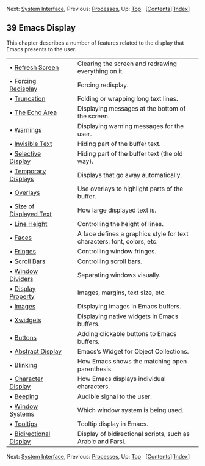 

Next: [System Interface](System-Interface.html), Previous: [Processes](Processes.html), Up: [Top](index.html)   \[[Contents](index.html#SEC_Contents "Table of contents")]\[[Index](Index.html "Index")]

## 39 Emacs Display

This chapter describes a number of features related to the display that Emacs presents to the user.

|                                                         |    |                                                                         |
| :------------------------------------------------------ | -- | :---------------------------------------------------------------------- |
| • [Refresh Screen](Refresh-Screen.html)                 |    | Clearing the screen and redrawing everything on it.                     |
| • [Forcing Redisplay](Forcing-Redisplay.html)           |    | Forcing redisplay.                                                      |
| • [Truncation](Truncation.html)                         |    | Folding or wrapping long text lines.                                    |
| • [The Echo Area](The-Echo-Area.html)                   |    | Displaying messages at the bottom of the screen.                        |
| • [Warnings](Warnings.html)                             |    | Displaying warning messages for the user.                               |
| • [Invisible Text](Invisible-Text.html)                 |    | Hiding part of the buffer text.                                         |
| • [Selective Display](Selective-Display.html)           |    | Hiding part of the buffer text (the old way).                           |
| • [Temporary Displays](Temporary-Displays.html)         |    | Displays that go away automatically.                                    |
| • [Overlays](Overlays.html)                             |    | Use overlays to highlight parts of the buffer.                          |
| • [Size of Displayed Text](Size-of-Displayed-Text.html) |    | How large displayed text is.                                            |
| • [Line Height](Line-Height.html)                       |    | Controlling the height of lines.                                        |
| • [Faces](Faces.html)                                   |    | A face defines a graphics style for text characters: font, colors, etc. |
| • [Fringes](Fringes.html)                               |    | Controlling window fringes.                                             |
| • [Scroll Bars](Scroll-Bars.html)                       |    | Controlling scroll bars.                                                |
| • [Window Dividers](Window-Dividers.html)               |    | Separating windows visually.                                            |
| • [Display Property](Display-Property.html)             |    | Images, margins, text size, etc.                                        |
| • [Images](Images.html)                                 |    | Displaying images in Emacs buffers.                                     |
| • [Xwidgets](Xwidgets.html)                             |    | Displaying native widgets in Emacs buffers.                             |
| • [Buttons](Buttons.html)                               |    | Adding clickable buttons to Emacs buffers.                              |
| • [Abstract Display](Abstract-Display.html)             |    | Emacs’s Widget for Object Collections.                                  |
| • [Blinking](Blinking.html)                             |    | How Emacs shows the matching open parenthesis.                          |
| • [Character Display](Character-Display.html)           |    | How Emacs displays individual characters.                               |
| • [Beeping](Beeping.html)                               |    | Audible signal to the user.                                             |
| • [Window Systems](Window-Systems.html)                 |    | Which window system is being used.                                      |
| • [Tooltips](Tooltips.html)                             |    | Tooltip display in Emacs.                                               |
| • [Bidirectional Display](Bidirectional-Display.html)   |    | Display of bidirectional scripts, such as Arabic and Farsi.             |

Next: [System Interface](System-Interface.html), Previous: [Processes](Processes.html), Up: [Top](index.html)   \[[Contents](index.html#SEC_Contents "Table of contents")]\[[Index](Index.html "Index")]
